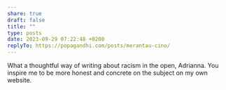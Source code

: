```yaml
---
share: true
draft: false
title: ""
type: posts
date: 2023-09-29 07:22:48 +0200
replyTo: https://popagandhi.com/posts/merantau-cino/
---
```


What a thoughtful way of writing about racism in the open, Adrianna. You inspire me to be more honest and concrete on the subject on my own website.
